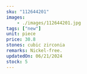 ```yaml
---
sku: "112644201"
images:
    - ./images/112644201.jpg
tags: ["new"]
unit: piece
price: 30.8
stones: cubic zirconia
remarks: Nickel-free.
updatedOn: 06/21/2024
stock: 5
---
```

